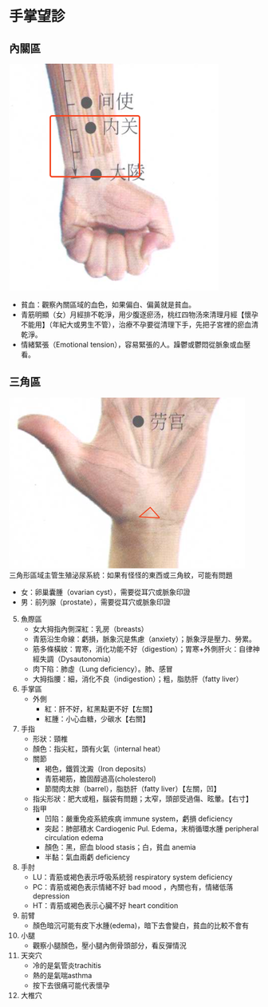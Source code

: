# 手掌望診

## 內關區
![NEIGUAN](../images/NEIGUAN.png) <br>
- 貧血：觀察內關區域的血色，如果偏白、偏黃就是貧血。
- 青筋明顯（女）月經排不乾淨，用少腹逐瘀汤，桃红四物汤來清理月經【懷孕不能用】（年紀大或男生不管），治療不孕要從清理下手，先把子宮裡的瘀血清乾淨。
- 情緒緊張（Emotional tension），容易緊張的人。躁鬱或鬱悶從脈象或血壓看。

## 三角區
![三角區](../images/三角區.png) <br>
三角形區域主管生殖泌尿系統：如果有怪怪的東西或三角紋，可能有問題
- 女：卵巢囊腫（ovarian cyst），需要從耳穴或脈象印證
- 男：前列腺（prostate），需要從耳穴或脈象印證

5. 魚際區
	- 女大拇指內側深紅：乳房（breasts）
	- 青筋沿生命線：虧損，脈象沉是焦慮（anxiety）；脈象浮是壓力、勞累。
	- 筋多條橫紋：胃寒，消化功能不好（digestion）；胃寒+外側肝火：自律神經失調（Dysautonomia）
	- 肉下陷：肺虛（Lung deficiency）。肺、感冒
	- 大拇指腰：細，消化不良（indigestion）；粗，脂肪肝（fatty liver）
6. 手掌區
	- 外側
		- 紅：肝不好，紅黑點更不好【左關】
		- 紅腫：小心血糖，少碳水【右關】
7. 手指
	- 形狀：頸椎
	- 顏色：指尖紅，頭有火氣（internal heat）
	- 關節
		- 褐色，鐵質沈澱（Iron deposits）
		- 青筋褐筋，膽固醇過高(cholesterol)
		- 節間肉太胖（barrel），脂肪肝（fatty liver）【左關，凹】
	- 指尖形狀：肥大或粗，腦袋有問題；太窄，頭部受過傷、眩暈。【右寸】
	- 指甲
		- 凹陷：嚴重免疫系統疾病 immune system，虧損 deficiency
		- 突起：肺部積水 Cardiogenic Pul. Edema，末梢循環水腫 peripheral circulation edema
		- 顏色：黑，瘀血 blood stasis；白，貧血 anemia
		- 半黏：氣血兩虧 deficiency
8. 手肘
	- LU：青筋或褐色表示呼吸系統弱 respiratory system deficiency
	- PC：青筋或褐色表示情緒不好 bad mood ，內關也有，情緒低落 depression
	- HT：青筋或褐色表示心臟不好 heart condition
9. 前臂
	- 顏色暗沉可能有皮下水腫(edema)，暗下去會變白，貧血的比較不會有
10. 小腿
	- 觀察小腿顏色，壓小腿內側骨頭部分，看反彈情況
11. 天突穴
	- 冷的是氣管炎trachitis
	- 熱的是氣喘asthma
	- 按下去很痛可能代表懷孕
12. 大椎穴

